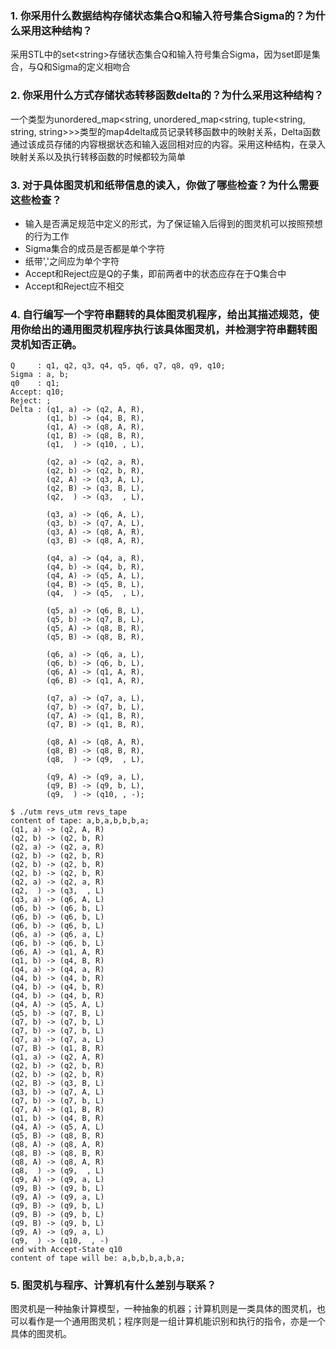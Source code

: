 ### 1. 你采用什么数据结构存储状态集合Q和输入符号集合Sigma的？为什么采用这种结构？
采用STL中的set\<string\>存储状态集合Q和输入符号集合Sigma，因为set即是集合，与Q和Sigma的定义相吻合

### 2. 你采用什么方式存储状态转移函数delta的？为什么采用这种结构？
一个类型为unordered_map\<string, unordered_map\<string, tuple\<string, string, string\>\>\>类型的map4delta成员记录转移函数中的映射关系，Delta函数通过该成员存储的内容根据状态和输入返回相对应的内容。采用这种结构，在录入映射关系以及执行转移函数的时候都较为简单

### 3. 对于具体图灵机和纸带信息的读入，你做了哪些检查？为什么需要这些检查？
* 输入是否满足规范中定义的形式，为了保证输入后得到的图灵机可以按照预想的行为工作
* Sigma集合的成员是否都是单个字符
* 纸带','之间应为单个字符
* Accept和Reject应是Q的子集，即前两者中的状态应存在于Q集合中
* Accept和Reject应不相交

### 4. 自行编写一个字符串翻转的具体图灵机程序，给出其描述规范，使用你给出的通用图灵机程序执行该具体图灵机，并检测字符串翻转图灵机知否正确。
```
Q     : q1, q2, q3, q4, q5, q6, q7, q8, q9, q10;
Sigma : a, b;
q0    : q1;
Accept: q10;
Reject: ;
Delta : (q1, a) -> (q2, A, R),
        (q1, b) -> (q4, B, R),
        (q1, A) -> (q8, A, R),
        (q1, B) -> (q8, B, R),
        (q1,  ) -> (q10, , L),

        (q2, a) -> (q2, a, R),
        (q2, b) -> (q2, b, R),
        (q2, A) -> (q3, A, L),
        (q2, B) -> (q3, B, L),
        (q2,  ) -> (q3,  , L),

        (q3, a) -> (q6, A, L),
        (q3, b) -> (q7, A, L),
        (q3, A) -> (q8, A, R),
        (q3, B) -> (q8, A, R),

        (q4, a) -> (q4, a, R),
        (q4, b) -> (q4, b, R),
        (q4, A) -> (q5, A, L),
        (q4, B) -> (q5, B, L),
        (q4,  ) -> (q5,  , L),

        (q5, a) -> (q6, B, L),
        (q5, b) -> (q7, B, L),
        (q5, A) -> (q8, B, R),
        (q5, B) -> (q8, B, R),

        (q6, a) -> (q6, a, L),
        (q6, b) -> (q6, b, L),
        (q6, A) -> (q1, A, R),
        (q6, B) -> (q1, A, R),

        (q7, a) -> (q7, a, L),
        (q7, b) -> (q7, b, L),
        (q7, A) -> (q1, B, R),
        (q7, B) -> (q1, B, R),

        (q8, A) -> (q8, A, R),
        (q8, B) -> (q8, B, R),
        (q8,  ) -> (q9,  , L),

        (q9, A) -> (q9, a, L),
        (q9, B) -> (q9, b, L),
        (q9,  ) -> (q10, , -);
```
```
$ ./utm revs_utm revs_tape
content of tape: a,b,a,b,b,b,a;
(q1, a) -> (q2, A, R)
(q2, b) -> (q2, b, R)
(q2, a) -> (q2, a, R)
(q2, b) -> (q2, b, R)
(q2, b) -> (q2, b, R)
(q2, b) -> (q2, b, R)
(q2, a) -> (q2, a, R)
(q2,  ) -> (q3,  , L)
(q3, a) -> (q6, A, L)
(q6, b) -> (q6, b, L)
(q6, b) -> (q6, b, L)
(q6, b) -> (q6, b, L)
(q6, a) -> (q6, a, L)
(q6, b) -> (q6, b, L)
(q6, A) -> (q1, A, R)
(q1, b) -> (q4, B, R)
(q4, a) -> (q4, a, R)
(q4, b) -> (q4, b, R)
(q4, b) -> (q4, b, R)
(q4, b) -> (q4, b, R)
(q4, A) -> (q5, A, L)
(q5, b) -> (q7, B, L)
(q7, b) -> (q7, b, L)
(q7, b) -> (q7, b, L)
(q7, a) -> (q7, a, L)
(q7, B) -> (q1, B, R)
(q1, a) -> (q2, A, R)
(q2, b) -> (q2, b, R)
(q2, b) -> (q2, b, R)
(q2, B) -> (q3, B, L)
(q3, b) -> (q7, A, L)
(q7, b) -> (q7, b, L)
(q7, A) -> (q1, B, R)
(q1, b) -> (q4, B, R)
(q4, A) -> (q5, A, L)
(q5, B) -> (q8, B, R)
(q8, A) -> (q8, A, R)
(q8, B) -> (q8, B, R)
(q8, A) -> (q8, A, R)
(q8,  ) -> (q9,  , L)
(q9, A) -> (q9, a, L)
(q9, B) -> (q9, b, L)
(q9, A) -> (q9, a, L)
(q9, B) -> (q9, b, L)
(q9, B) -> (q9, b, L)
(q9, B) -> (q9, b, L)
(q9, A) -> (q9, a, L)
(q9,  ) -> (q10,  , -)
end with Accept-State q10
content of tape will be: a,b,b,b,a,b,a;
```

### 5. 图灵机与程序、计算机有什么差别与联系？
图灵机是一种抽象计算模型，一种抽象的机器；计算机则是一类具体的图灵机，也可以看作是一个通用图灵机；程序则是一组计算机能识别和执行的指令，亦是一个具体的图灵机。